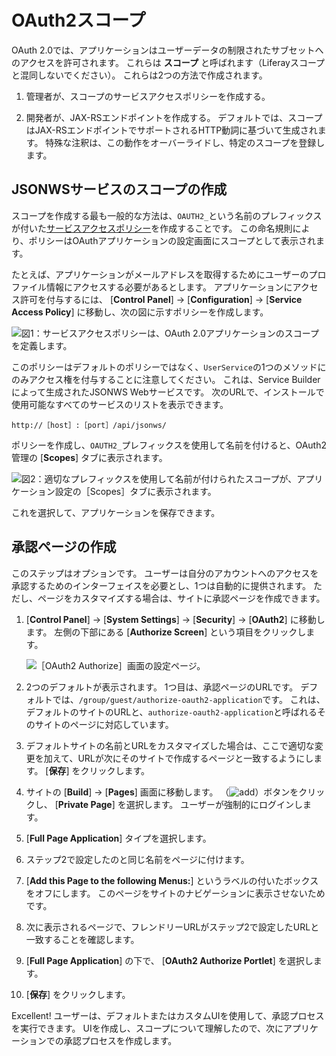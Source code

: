 # OAuth2スコープ

OAuth 2.0では、アプリケーションはユーザーデータの制限されたサブセットへのアクセスを許可されます。 これらは **スコープ** と呼ばれます（Liferayスコープと混同しないでください）。 これらは2つの方法で作成されます。

1. 管理者が、スコープのサービスアクセスポリシーを作成する。

2. 開発者が、JAX-RSエンドポイントを作成する。 デフォルトでは、スコープはJAX-RSエンドポイントでサポートされるHTTP動詞に基づいて生成されます。 特殊な注釈は、この動作をオーバーライドし、特定のスコープを登録します。

<a name="creating-a-scope-for-a-jsonws-service" />

## JSONWSサービスのスコープの作成

スコープを作成する最も一般的な方法は、`OAUTH2_`という名前のプレフィックスが付いた[サービスアクセスポリシー](../../installation-and-upgrades/securing-liferay/securing-web-services/setting-service-access-policies.md)を作成することです。 この命名規則により、ポリシーはOAuthアプリケーションの設定画面にスコープとして表示されます。

たとえば、アプリケーションがメールアドレスを取得するためにユーザーのプロファイル情報にアクセスする必要があるとします。 アプリケーションにアクセス許可を付与するには、 [**Control Panel**] → [**Configuration**] → [**Service Access Policy**] に移動し、次の図に示すポリシーを作成します。

![図1：サービスアクセスポリシーは、OAuth 2.0アプリケーションのスコープを定義します。](./oauth2-scopes/images/01.png)

このポリシーはデフォルトのポリシーではなく、`UserService`の1つのメソッドにのみアクセス権を付与することに注意してください。 これは、Service Builderによって生成されたJSONWS Webサービスです。 次のURLで、インストールで使用可能なすべてのサービスのリストを表示できます。

```
http://［host］:［port］/api/jsonws/
```

ポリシーを作成し、`OAUTH2_`プレフィックスを使用して名前を付けると、OAuth2管理の [**Scopes**] タブに表示されます。

![図2：適切なプレフィックスを使用して名前が付けられたスコープが、アプリケーション設定の［Scopes］タブに表示されます。](./oauth2-scopes/images/02.png)

これを選択して、アプリケーションを保存できます。

<a name="creating-the-authorization-page" />

## 承認ページの作成

このステップはオプションです。 ユーザーは自分のアカウントへのアクセスを承認するためのインターフェイスを必要とし、1つは自動的に提供されます。 ただし、ページをカスタマイズする場合は、サイトに承認ページを作成できます。

1. [**Control Panel**] → [**System Settings**] → [**Security**] → [**OAuth2**] に移動します。 左側の下部にある [**Authorize Screen**] という項目をクリックします。

    ![［OAuth2 Authorize］画面の設定ページ。](./oauth2-scopes/images/03.png)

2. 2つのデフォルトが表示されます。 1つ目は、承認ページのURLです。 デフォルトでは、`/group/guest/authorize-oauth2-application`です。 これは、デフォルトのサイトのURLと、`authorize-oauth2-application`と呼ばれるそのサイトのページに対応しています。

3.  デフォルトサイトの名前とURLをカスタマイズした場合は、ここで適切な変更を加えて、URLが次にそのサイトで作成するページと一致するようにします。 [**保存**] をクリックします。

4.  サイトの [**Build**] → [**Pages**] 画面に移動します。 （![add](../../images/icon-add.png)）ボタンをクリックし、 [**Private Page**] を選択します。 ユーザーが強制的にログインします。

5. [**Full Page Application**] タイプを選択します。

6. ステップ2で設定したのと同じ名前をページに付けます。

7. [**Add this Page to the following Menus:**] というラベルの付いたボックスをオフにします。 このページをサイトのナビゲーションに表示させないためです。

8. 次に表示されるページで、フレンドリーURLがステップ2で設定したURLと一致することを確認します。

9. [**Full Page Application**] の下で、 [**OAuth2 Authorize Portlet**] を選択します。

10. [**保存**] をクリックします。

Excellent! ユーザーは、デフォルトまたはカスタムUIを使用して、承認プロセスを実行できます。 UIを作成し、スコープについて理解したので、次にアプリケーションでの承認プロセスを作成します。
